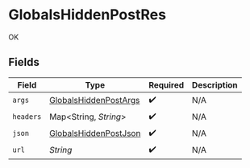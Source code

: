 # GlobalsHiddenPostRes

OK


## Fields

| Field                                                                     | Type                                                                      | Required                                                                  | Description                                                               |
| ------------------------------------------------------------------------- | ------------------------------------------------------------------------- | ------------------------------------------------------------------------- | ------------------------------------------------------------------------- |
| `args`                                                                    | [GlobalsHiddenPostArgs](../../models/operations/GlobalsHiddenPostArgs.md) | :heavy_check_mark:                                                        | N/A                                                                       |
| `headers`                                                                 | Map\<String, *String*>                                                    | :heavy_check_mark:                                                        | N/A                                                                       |
| `json`                                                                    | [GlobalsHiddenPostJson](../../models/operations/GlobalsHiddenPostJson.md) | :heavy_check_mark:                                                        | N/A                                                                       |
| `url`                                                                     | *String*                                                                  | :heavy_check_mark:                                                        | N/A                                                                       |